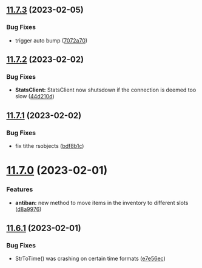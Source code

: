 ## [11.7.3](https://github.com/Torwent/WaspLib/compare/v11.7.2...v11.7.3) (2023-02-05)


### Bug Fixes

* trigger auto bump ([7072a70](https://github.com/Torwent/WaspLib/commit/7072a700e9f5ba24eaac6f2e4b819112563c6434))



## [11.7.2](https://github.com/Torwent/WaspLib/compare/v11.7.1...v11.7.2) (2023-02-02)


### Bug Fixes

* **StatsClient:** StatsClient now shutsdown if the connection is deemed too slow ([44d210d](https://github.com/Torwent/WaspLib/commit/44d210d8af1b6a4c2683758ea6492a30a817acec))



## [11.7.1](https://github.com/Torwent/WaspLib/compare/v11.7.0...v11.7.1) (2023-02-02)


### Bug Fixes

* fix tithe rsobjects ([bdf8b1c](https://github.com/Torwent/WaspLib/commit/bdf8b1cdc0816385587864bc00223af030fbe31d))



# [11.7.0](https://github.com/Torwent/WaspLib/compare/v11.6.1...v11.7.0) (2023-02-01)


### Features

* **antiban:** new method to move items in the inventory to different slots ([d8a9976](https://github.com/Torwent/WaspLib/commit/d8a9976dba538aaa3f1c684ff8a73afddb948922))



## [11.6.1](https://github.com/Torwent/WaspLib/compare/v11.6.0...v11.6.1) (2023-02-01)


### Bug Fixes

* StrToTime() was crashing on certain time formats ([e7e56ec](https://github.com/Torwent/WaspLib/commit/e7e56ecddeca20dba3a5753da1ab253c60d5dab4))



